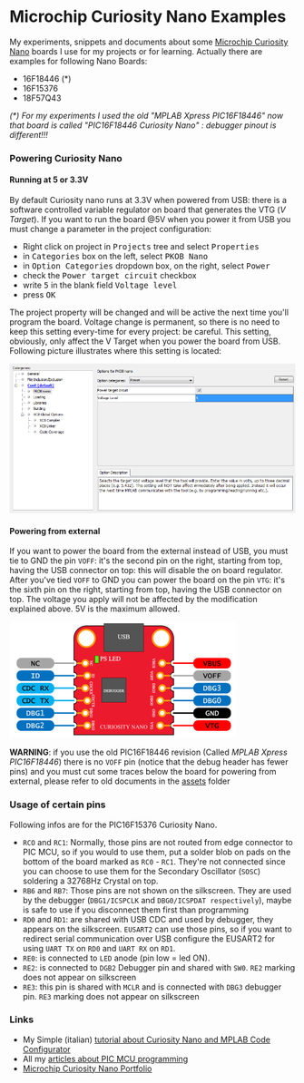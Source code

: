 # Microchip Curiosity Nano Examples   

My experiments, snippets and documents about some [Microchip Curiosity Nano](https://www.microchip.com/design-centers/8-bit/development-tools/pic-hardware/curiosity-nano-development-platform) boards I use for my projects or for learning. Actually there are examples for following Nano Boards:
- 16F18446 (*)
- 16F15376
- 18F57Q43

_(*) For my experiments I used the old "MPLAB Xpress PIC16F18446" now that board is called "PIC16F18446 Curiosity Nano" : debugger pinout is different!!!_  
 
### Powering Curiosity Nano 
#### Running at 5 or 3.3V 
By default Curiosity nano runs at 3.3V when powered from USB: there is a software controlled variable regulator on board that generates the VTG (_V Target_). If you want to run the board @5V when you power it from USB you must change a parameter in the project configuration:  

- Right click on project in <kbd>Projects</kbd> tree and select <kbd>Properties</kbd>
- in <kbd>Categories</kbd> box on the left, select <kbd>PKOB Nano</kbd>
- in <kbd>Option Categories</kbd> dropdown box, on the right, select <kbd>Power</kbd>
- check the <kbd>Power target circuit</kbd> checkbox
- write <kbd>5</kbd> in the blank field <kbd>Voltage level</kbd>
- press <kbd>OK</kbd>   

The project property will be changed and will be active the next time you'll program the board. Voltage change is permanent, so there is no need to keep this setting every-time for every project: be careful. This setting, obviously, only affect the V Target when you power the board from USB. Following picture illustrates where this setting is located:   

![VTG modification](assets/images/changing_Vtarget.png)  

#### Powering from external 
If you want to power the board from the external instead of USB, you must tie to GND the pin `VOFF`: it's the second pin on the right, starting from top, having the USB connector on top: this will disable the on board regulator. After you've tied `VOFF` to GND you can power the board on the pin `VTG`: it's the sixth pin on the right, starting from top, having the USB connector on top. The voltage you apply will not be affected by the modification explained above. 5V is the maximum allowed.   

![Curiosity Nano Debugger Pinout](assets/images/curiosity_nano_standard_debugger_pinout.png)   

**WARNING**: if you use the old PIC16F18446 revision (Called _MPLAB Xpress PIC16F18446_) there is no `VOFF` pin (notice that the debug header has fewer pins) and you must cut some traces below the board for powering from external, please refer to old documents in the [assets](./assets) folder

### Usage of certain pins  
Following infos are for the PIC16F15376 Curiosity Nano.  
- `RCO` and `RC1`: Normally, those pins are not routed from edge connector to PIC MCU, so if you would to use them, put a solder blob on pads on the bottom of the board marked as `RC0` - `RC1`. They're not connected since you can choose to use them for the Secondary Oscillator (`SOSC`) soldering a 32768Hz Crystal on top.
- `RB6` and `RB7`: Those pins are not shown on the silkscreen. They are used by the debugger (`DBG1/ICSPCLK` and `DBG0/ICSPDAT respectively`), maybe is safe to use if you disconnect them first than programming
- `RD0` and `RD1`: are shared with USB CDC and used by debugger, they appears on the silkscreen. `EUSART2` can use those pins, so if you want to redirect serial communication over USB configure the EUSART2 for using `UART TX` on `RD0` and `UART RX` on `RD1`.
- `RE0`: is connected to `LED` anode (pin low = led ON).
- `RE2`: is connected to `DGB2` Debugger pin and shared with `SW0`. `RE2` marking does not appear on silkscreen
- `RE3`: this pin is shared with `MCLR` and is connected with `DBG3` debugger pin. `RE3` marking does not appear on silkscreen

### Links
- My Simple (italian) [tutorial about Curiosity Nano and MPLAB Code Configurator](https://www.settorezero.com/wordpress/curiosity-nano-code-configurator-per-entrare-nel-mondo-dei-microcontrollori-pic-senza-sforzo-e-in-economia/)
- All my [articles about PIC MCU programming](https://www.settorezero.com/wordpress/programmazione_microcontrollori_pic_microchip/)
- [Microchip Curiosity Nano Portfolio](https://www.microchip.com/design-centers/8-bit/development-tools/pic-hardware/curiosity-nano-development-platform)
